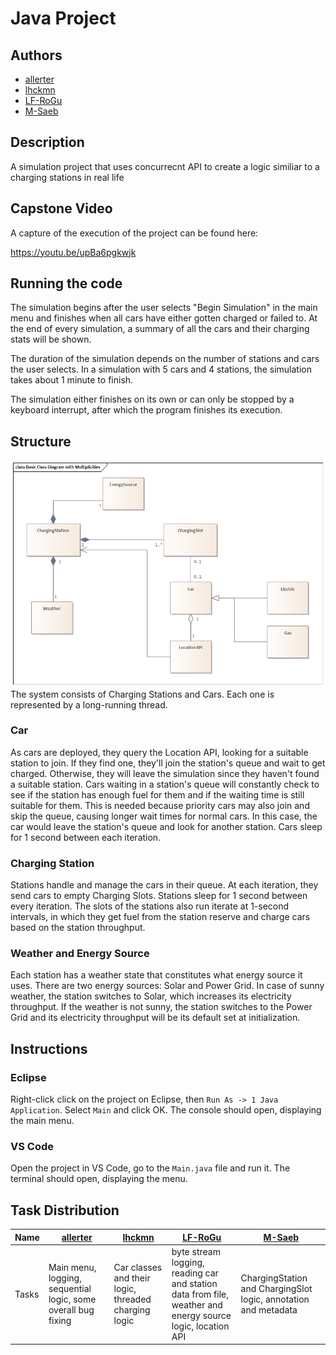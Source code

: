# Java Project

## Authors
- [allerter](https://github.com/allerter)
- [lhckmn](https://github.com/lhckmn)
- [LF-RoGu](https://github.com/LF-RoGu)
- [M-Saeb](https://github.com/M-Saeb)

## Description
A simulation project that uses concurrecnt API to create a logic similiar to a charging stations in real life

## Capstone Video
A capture of the execution of the project can be found here:

https://youtu.be/upBa6pgkwjk

## Running the code
The simulation begins after the user selects "Begin Simulation" in the main menu and finishes when all cars have either gotten charged or failed to. At the end of every simulation, a summary of all the cars and their charging stats will be shown.

The duration of the simulation depends on the number of stations and cars the user selects. In a simulation with 5 cars and 4 stations, the simulation takes about 1 minute to finish.

The simulation either finishes on its own or can only be stopped by a keyboard interrupt, after which the program finishes its execution. 


## Structure
![Block Diagram](BlockDiagram.bmp)
The system consists of Charging Stations and Cars. Each one is represented by a long-running thread.

### Car
As cars are deployed, they query the Location API, looking for a suitable station to join. If they find one, they'll join the station's queue and wait to get charged. Otherwise, they will leave the simulation since they haven't found a suitable station. Cars waiting in a station's queue will constantly check to see if the station has enough fuel for them and if the waiting time is still suitable for them. This is needed because priority cars may also join and skip the queue, causing longer wait times for normal cars. In this case, the car would leave the station's queue and look for another station. Cars sleep for 1 second between each iteration.


### Charging Station
Stations handle and manage the cars in their queue. At each iteration, they send cars to empty Charging Slots. Stations sleep for 1 second between every iteration. The slots of the stations also run iterate at 1-second intervals, in which they get fuel from the station reserve and charge cars based on the station throughput.

### Weather and Energy Source
Each station has a weather state that constitutes what energy source it uses. There are two energy sources: Solar and Power Grid. In case of sunny weather, the station switches to Solar, which increases its electricity throughput. If the weather is not sunny, the station switches to the Power Grid and its electricity throughput will be its default set at initialization.

## Instructions

### Eclipse
Right-click click on the project on Eclipse, then `Run As -> 1 Java Application`. Select `Main` and click OK. The console should open, displaying the main menu.

### VS Code
Open the project in VS Code, go to the `Main.java` file and run it. The terminal should open, displaying the menu.

## Task Distribution
| Name  	| [allerter](https://github.com/allerter)                                     	| [lhckmn](https://github.com/lhckmn)                                     	| [LF-RoGu](https://github.com/LF-RoGu)                                                         	| [M-Saeb](https://github.com/M-Saeb)                     	|
|-------	|--------------------------------------------------	|------------------------------------------------------	|------------------------------------------------------------------------------------------	|----------------------------------------	|
| Tasks 	| Main menu, logging, sequential logic, some overall bug fixing 	| Car classes and their logic, threaded charging logic 	| byte stream logging, reading car and station data from file, weather and energy source logic, location API 	| ChargingStation and ChargingSlot logic, annotation and metadata 	|
